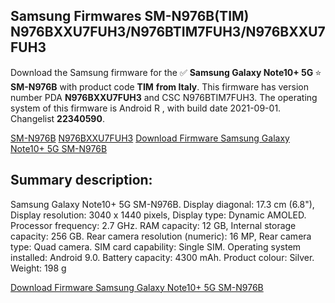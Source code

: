 <h2>Samsung Firmwares SM-N976B(TIM) N976BXXU7FUH3/N976BTIM7FUH3/N976BXXU7FUH3</h2>
Download the Samsung firmware for the ✅ <strong>Samsung Galaxy Note10+ 5G </strong> ⭐ <strong>SM-N976B</strong> with product code <strong>TIM</strong> <strong> from Italy</strong>. This firmware has version number PDA <strong>N976BXXU7FUH3</strong> and CSC N976BTIM7FUH3. The operating system of this firmware is Android R , with build date 2021-09-01. Changelist <strong>22340590</strong>.


[SM-N976B](https://samfirm.shop/samsung/model/SM-N976B)
[N976BXXU7FUH3](https://samfirm.shop/samsung/pda/N976BXXU7FUH3)
[Download Firmware Samsung Galaxy Note10+ 5G SM-N976B](https://samfirm.shop/samsung/firmware/452390)
<h2>Summary description:</h2>
<p>Samsung Galaxy Note10+ 5G SM-N976B. Display diagonal: 17.3 cm (6.8"), Display resolution: 3040 x 1440 pixels, Display type: Dynamic AMOLED. Processor frequency: 2.7 GHz. RAM capacity: 12 GB, Internal storage capacity: 256 GB. Rear camera resolution (numeric): 16 MP, Rear camera type: Quad camera. SIM card capability: Single SIM. Operating system installed: Android 9.0. Battery capacity: 4300 mAh. Product colour: Silver. Weight: 198 g</p>


[Download Firmware Samsung Galaxy Note10+ 5G SM-N976B](https://samfirm.shop/samsung/firmware/452390)
